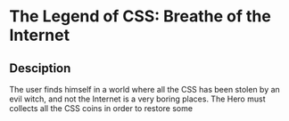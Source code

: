 # The Legend of CSS: Breathe of the Internet

## Desciption

The user finds himself in a world where all the CSS has been stolen by an evil witch, and not the Internet is a very boring places. The Hero must collects all the CSS coins in order to restore some <style> in the web world, always avoiding the mortal obstacles he will meet on his way.
With every coin, a little bit of color will be brought to thr screen: the Hero must collect all the coins to WIN.
  
## MVP (DOM - CANVAS)

- the player jumps to avoid obstacles
- the player collects coins
- obstacles appear randomly from right side of the screen
- coins appear randomly from right side of the screen
- if the player collides with an obstacle, the player loses and the game ends
- if the player collects all the coins, the player wins and the game ends

## Backlog

- 3 levels
- 3th level with monster and combat with the witch
- personalization of name/sex of the hero
- sprite sheet
- interactive winner page

## Data Structure

# scripts.js
    startGame()
    canvas text
    
# game.js
    init()
    start()
    setObstacles()
    setCoins()
    drawBackground()
    renderHero()
    clear()
    enableButton()
    gameOver()
    winner()
    playSound()
    stopSound()
    updateGame()
   
# hero
    move()
    checkCollision()
    collectCoin()
    
# obstacle
    draw()
    move()

# coin
    draw()
    move()

## States y States Transitions

splashScreen
gameScreen
gameOverScreen

Task

# main:
    buildDom
    startScreen()
    gameScreen()
    gameOverScreen()
    WinScreen()
    addEventListener()
    
# game:
    canvas()
    game()
    starLoop()
    checkCollisions()
    collectCoins()
    countCoins()
    drawCanvas()
    GameOver()
    Win()
    updateBackground()
    
# hero 
    draw()
    jump()
    collect()
    checkCollision()
   
# obstacle
    draw()

# coin
    draw()
    
# component
    drawComponent()
    
### Link
### Trello: https://trello.com/b/fjSlcDuS/project-1-the-game
### Git: https://github.com/Hachiko9/Project1-the-game
### Deploy: https://hachiko9.github.io/Project1-the-game/
### Slides: https://docs.google.com/presentation/d/1UO8X34a6DXXMdMk_C0OXduolud0As44gOfuoXhYxBts/edit?usp=sharing
